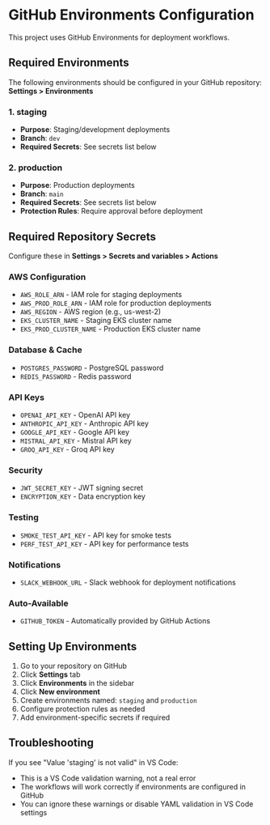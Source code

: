 # GitHub Environments Configuration

This project uses GitHub Environments for deployment workflows.

## Required Environments

The following environments should be configured in your GitHub repository:
**Settings > Environments**

### 1. staging

- **Purpose**: Staging/development deployments
- **Branch**: `dev`
- **Required Secrets**: See secrets list below

### 2. production

- **Purpose**: Production deployments
- **Branch**: `main`
- **Required Secrets**: See secrets list below
- **Protection Rules**: Require approval before deployment

## Required Repository Secrets

Configure these in **Settings > Secrets and variables > Actions**

### AWS Configuration

- `AWS_ROLE_ARN` - IAM role for staging deployments
- `AWS_PROD_ROLE_ARN` - IAM role for production deployments
- `AWS_REGION` - AWS region (e.g., us-west-2)
- `EKS_CLUSTER_NAME` - Staging EKS cluster name
- `EKS_PROD_CLUSTER_NAME` - Production EKS cluster name

### Database & Cache

- `POSTGRES_PASSWORD` - PostgreSQL password
- `REDIS_PASSWORD` - Redis password

### API Keys

- `OPENAI_API_KEY` - OpenAI API key
- `ANTHROPIC_API_KEY` - Anthropic API key
- `GOOGLE_API_KEY` - Google API key
- `MISTRAL_API_KEY` - Mistral API key
- `GROQ_API_KEY` - Groq API key

### Security

- `JWT_SECRET_KEY` - JWT signing secret
- `ENCRYPTION_KEY` - Data encryption key

### Testing

- `SMOKE_TEST_API_KEY` - API key for smoke tests
- `PERF_TEST_API_KEY` - API key for performance tests

### Notifications

- `SLACK_WEBHOOK_URL` - Slack webhook for deployment notifications

### Auto-Available

- `GITHUB_TOKEN` - Automatically provided by GitHub Actions

## Setting Up Environments

1. Go to your repository on GitHub
2. Click **Settings** tab
3. Click **Environments** in the sidebar
4. Click **New environment**
5. Create environments named: `staging` and `production`
6. Configure protection rules as needed
7. Add environment-specific secrets if required

## Troubleshooting

If you see "Value 'staging' is not valid" in VS Code:

- This is a VS Code validation warning, not a real error
- The workflows will work correctly if environments are configured in GitHub
- You can ignore these warnings or disable YAML validation in VS Code settings
